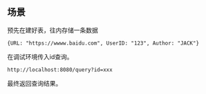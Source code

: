 ## 场景
预先在建好表，往内存储一条数据
```
{URL: "https://wwww.baidu.com", UserID: "123", Author: "JACK"}
```
在调试环境传入id查询。
```
http://localhost:8080/query?id=xxx
```
最终返回查询结果。


